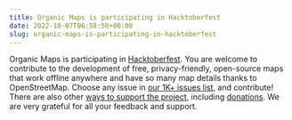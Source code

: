 ```yaml
---
title: Organic Maps is participating in Hacktoberfest
date: 2022-10-07T06:58:50+00:00
slug: organic-maps-is-participating-in-hacktoberfest
---
```


Organic Maps is participating in [Hacktoberfest](https://hacktoberfest.com/). You are welcome to contribute to the development of free, privacy-friendly, open-source maps that work offline anywhere and have so many map details thanks to OpenStreetMap. Choose any issue in [our 1K+ issues list](https://github.com/organicmaps/organicmaps/issues), and contribute! There are also other [ways to support the project](https://organicmaps.app/support-us/), including [donations](https://organicmaps.app/donate/). We are very grateful for all your feedback and support.
